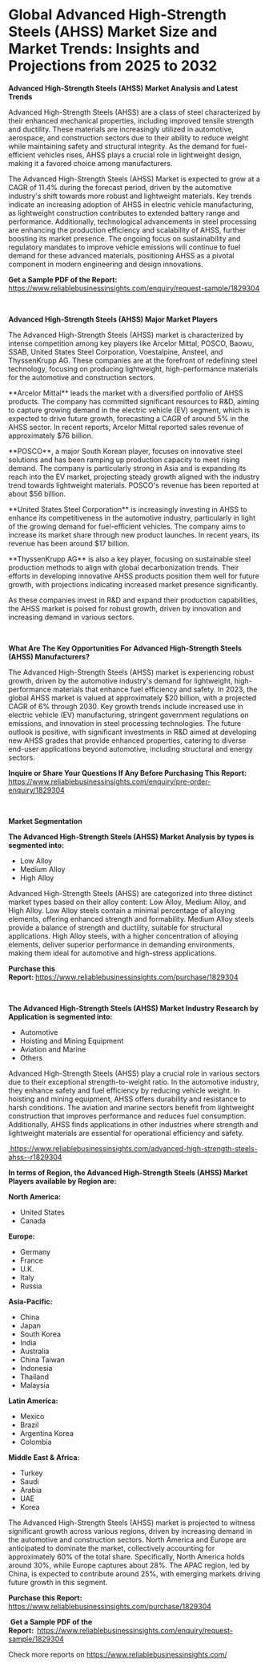 <p><h1>Global Advanced High-Strength Steels (AHSS) Market Size and Market Trends: Insights and Projections from 2025 to 2032</h1></p><p><strong>Advanced High-Strength Steels (AHSS) Market Analysis and Latest Trends</strong></p>
<p><p>Advanced High-Strength Steels (AHSS) are a class of steel characterized by their enhanced mechanical properties, including improved tensile strength and ductility. These materials are increasingly utilized in automotive, aerospace, and construction sectors due to their ability to reduce weight while maintaining safety and structural integrity. As the demand for fuel-efficient vehicles rises, AHSS plays a crucial role in lightweight design, making it a favored choice among manufacturers.</p><p>The Advanced High-Strength Steels (AHSS) Market is expected to grow at a CAGR of 11.4% during the forecast period, driven by the automotive industry's shift towards more robust and lightweight materials. Key trends indicate an increasing adoption of AHSS in electric vehicle manufacturing, as lightweight construction contributes to extended battery range and performance. Additionally, technological advancements in steel processing are enhancing the production efficiency and scalability of AHSS, further boosting its market presence. The ongoing focus on sustainability and regulatory mandates to improve vehicle emissions will continue to fuel demand for these advanced materials, positioning AHSS as a pivotal component in modern engineering and design innovations.</p></p>
<p><strong>Get a Sample PDF of the Report:&nbsp;</strong> <a href="https://www.reliablebusinessinsights.com/enquiry/request-sample/1829304?utm_campaign=2032&utm_medium=2&utm_source=Github&utm_content=ia&utm_term=03022025&utm_id=advanced-high-strength-steels-ahss">https://www.reliablebusinessinsights.com/enquiry/request-sample/1829304</a></p>
<p>&nbsp;</p>
<p><strong>Advanced High-Strength Steels (AHSS) Major Market Players</strong></p>
<p><p>The Advanced High-Strength Steels (AHSS) market is characterized by intense competition among key players like Arcelor Mittal, POSCO, Baowu, SSAB, United States Steel Corporation, Voestalpine, Ansteel, and ThyssenKrupp AG. These companies are at the forefront of redefining steel technology, focusing on producing lightweight, high-performance materials for the automotive and construction sectors.</p><p>**Arcelor Mittal** leads the market with a diversified portfolio of AHSS products. The company has committed significant resources to R&D, aiming to capture growing demand in the electric vehicle (EV) segment, which is expected to drive future growth, forecasting a CAGR of around 5% in the AHSS sector. In recent reports, Arcelor Mittal reported sales revenue of approximately $76 billion.</p><p>**POSCO**, a major South Korean player, focuses on innovative steel solutions and has been ramping up production capacity to meet rising demand. The company is particularly strong in Asia and is expanding its reach into the EV market, projecting steady growth aligned with the industry trend towards lightweight materials. POSCO's revenue has been reported at about $56 billion.</p><p>**United States Steel Corporation** is increasingly investing in AHSS to enhance its competitiveness in the automotive industry, particularly in light of the growing demand for fuel-efficient vehicles. The company aims to increase its market share through new product launches. In recent years, its revenue has been around $17 billion.</p><p>**ThyssenKrupp AG** is also a key player, focusing on sustainable steel production methods to align with global decarbonization trends. Their efforts in developing innovative AHSS products position them well for future growth, with projections indicating increased market presence significantly.</p><p>As these companies invest in R&D and expand their production capabilities, the AHSS market is poised for robust growth, driven by innovation and increasing demand in various sectors.</p></p>
<p>&nbsp;</p>
<p><strong>What Are The Key Opportunities For Advanced High-Strength Steels (AHSS) Manufacturers?</strong></p>
<p><p>The Advanced High-Strength Steels (AHSS) market is experiencing robust growth, driven by the automotive industry's demand for lightweight, high-performance materials that enhance fuel efficiency and safety. In 2023, the global AHSS market is valued at approximately $20 billion, with a projected CAGR of 6% through 2030. Key growth trends include increased use in electric vehicle (EV) manufacturing, stringent government regulations on emissions, and innovation in steel processing technologies. The future outlook is positive, with significant investments in R&D aimed at developing new AHSS grades that provide enhanced properties, catering to diverse end-user applications beyond automotive, including structural and energy sectors.</p></p>
<p><strong>Inquire or Share Your Questions If Any Before Purchasing This Report:</strong> <a href="https://www.reliablebusinessinsights.com/enquiry/pre-order-enquiry/1829304?utm_campaign=2032&utm_medium=2&utm_source=Github&utm_content=ia&utm_term=03022025&utm_id=advanced-high-strength-steels-ahss">https://www.reliablebusinessinsights.com/enquiry/pre-order-enquiry/1829304</a></p>
<p>&nbsp;</p>
<p><strong>Market Segmentation</strong></p>
<p><strong>The Advanced High-Strength Steels (AHSS) Market Analysis by types is segmented into:</strong></p>
<p><ul><li>Low Alloy</li><li>Medium Alloy</li><li>High Alloy</li></ul></p>
<p><p>Advanced High-Strength Steels (AHSS) are categorized into three distinct market types based on their alloy content: Low Alloy, Medium Alloy, and High Alloy. Low Alloy steels contain a minimal percentage of alloying elements, offering enhanced strength and formability. Medium Alloy steels provide a balance of strength and ductility, suitable for structural applications. High Alloy steels, with a higher concentration of alloying elements, deliver superior performance in demanding environments, making them ideal for automotive and high-stress applications.</p></p>
<p><strong>Purchase this Report:&nbsp;</strong><a href="https://www.reliablebusinessinsights.com/purchase/1829304?utm_campaign=2032&utm_medium=2&utm_source=Github&utm_content=ia&utm_term=03022025&utm_id=advanced-high-strength-steels-ahss">https://www.reliablebusinessinsights.com/purchase/1829304</a></p>
<p>&nbsp;</p>
<p><strong>The Advanced High-Strength Steels (AHSS) Market Industry Research by Application is segmented into:</strong></p>
<p><ul><li>Automotive</li><li>Hoisting and Mining Equipment</li><li>Aviation and Marine</li><li>Others</li></ul></p>
<p><p>Advanced High-Strength Steels (AHSS) play a crucial role in various sectors due to their exceptional strength-to-weight ratio. In the automotive industry, they enhance safety and fuel efficiency by reducing vehicle weight. In hoisting and mining equipment, AHSS offers durability and resistance to harsh conditions. The aviation and marine sectors benefit from lightweight construction that improves performance and reduces fuel consumption. Additionally, AHSS finds applications in other industries where strength and lightweight materials are essential for operational efficiency and safety.</p></p>
<p><a href="https://www.reliablebusinessinsights.com/advanced-high-strength-steels-ahss--r1829304?utm_campaign=2032&utm_medium=2&utm_source=Github&utm_content=ia&utm_term=03022025&utm_id=advanced-high-strength-steels-ahss">&nbsp;https://www.reliablebusinessinsights.com/advanced-high-strength-steels-ahss--r1829304</a></p>
<p><strong>In terms of Region, the Advanced High-Strength Steels (AHSS) Market Players available by Region are:</strong></p>
<p>
    <p> <strong> North America: </strong>
        <ul>
            <li>United States</li>
            <li>Canada</li>
        </ul>
        </p> 
    <p> <strong> Europe: </strong>
        <ul>
            <li>Germany</li>
            <li>France</li>
            <li>U.K.</li>
            <li>Italy</li>
            <li>Russia</li>
        </ul>
        </p> 
    <p> <strong> Asia-Pacific: </strong>
        <ul>
            <li>China</li>
            <li>Japan</li>
            <li>South Korea</li>
            <li>India</li>
            <li>Australia</li>
            <li>China Taiwan</li>
            <li>Indonesia</li>
            <li>Thailand</li>
            <li>Malaysia</li>
        </ul>
        </p> 
    <p> <strong> Latin America: </strong>
        <ul>
            <li>Mexico</li>
            <li>Brazil</li>
            <li>Argentina Korea</li>
            <li>Colombia</li>
        </ul>
        </p> 
    <p> <strong> Middle East & Africa: </strong>
        <ul>
            <li>Turkey</li>
            <li>Saudi</li>
            <li>Arabia</li>
            <li>UAE</li>
            <li>Korea</li>
        </ul>
    </p>
    </p>
<p><p>The Advanced High-Strength Steels (AHSS) market is projected to witness significant growth across various regions, driven by increasing demand in the automotive and construction sectors. North America and Europe are anticipated to dominate the market, collectively accounting for approximately 60% of the total share. Specifically, North America holds around 30%, while Europe captures about 28%. The APAC region, led by China, is expected to contribute around 25%, with emerging markets driving future growth in this segment.</p></p>
<p><strong>Purchase this Report: </strong><a href="https://www.reliablebusinessinsights.com/purchase/1829304?utm_campaign=2032&utm_medium=2&utm_source=Github&utm_content=ia&utm_term=03022025&utm_id=advanced-high-strength-steels-ahss">https://www.reliablebusinessinsights.com/purchase/1829304</a></p>
<p>&nbsp;<strong>Get a Sample PDF of the Report:&nbsp;&nbsp;</strong><a href="https://www.reliablebusinessinsights.com/enquiry/request-sample/1829304?utm_campaign=2032&utm_medium=2&utm_source=Github&utm_content=ia&utm_term=03022025&utm_id=advanced-high-strength-steels-ahss">https://www.reliablebusinessinsights.com/enquiry/request-sample/1829304</a></p>
<p><strong></strong></p>
<p>Check more reports on <a href="https://www.reliablebusinessinsights.com/?utm_campaign=2032&utm_medium=2&utm_source=Github&utm_content=ia&utm_term=03022025&utm_id=advanced-high-strength-steels-ahss">https://www.reliablebusinessinsights.com/</a></p>